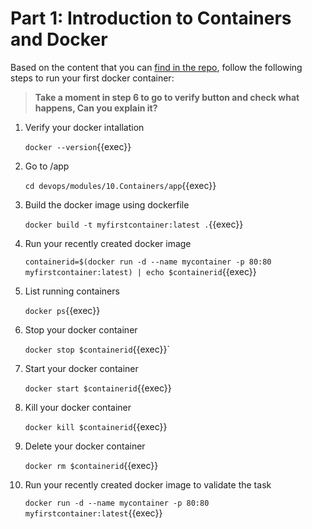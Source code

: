# Part 1: Introduction to Containers and Docker

Based on the content that you can [find in the repo](https://github.com/rolling-scopes-school/devops/modules/9.Containers/Part1), follow the following steps to run your first docker container:

> **Take a moment in step 6 to go to verify button and check what happens, Can you explain it?**

1. Verify your docker intallation

   `docker --version`{{exec}}
2. Go to /app

   `cd devops/modules/10.Containers/app`{{exec}}
3. Build the docker image using dockerfile

   `docker build -t myfirstcontainer:latest .`{{exec}}
4. Run your recently created docker image

   `containerid=$(docker run -d --name mycontainer -p 80:80 myfirstcontainer:latest) | echo $containerid`{{exec}}
5. List running containers

   `docker ps`{{exec}}
6. Stop your docker container

   `docker stop $containerid`{{exec}}`
7. Start your docker container

   `docker start $containerid`{{exec}}
8. Kill your docker container

   `docker kill $containerid`{{exec}}
9. Delete your docker container

   `docker rm $containerid`{{exec}}
10. Run your recently created docker image to validate the task

    `docker run -d --name mycontainer -p 80:80 myfirstcontainer:latest`{{exec}}
